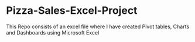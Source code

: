 # Pizza-Sales-Excel-Project
This Repo consists of an excel file where I have created Pivot tables, Charts and Dashboards using Microsoft Excel
